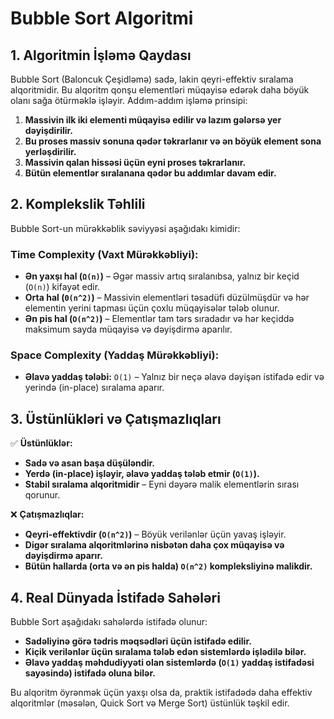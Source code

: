 # **Bubble Sort Algoritmi**

## **1. Algoritmin İşləmə Qaydası**
Bubble Sort (Baloncuk Çeşidləmə) sadə, lakin qeyri-effektiv sıralama alqoritmidir. Bu alqoritm qonşu elementləri müqayisə edərək daha böyük olanı sağa ötürməklə işləyir. Addım-addım işləmə prinsipi:

1. **Massivin ilk iki elementi müqayisə edilir və lazım gələrsə yer dəyişdirilir.**
2. **Bu proses massiv sonuna qədər təkrarlanır və ən böyük element sona yerləşdirilir.**
3. **Massivin qalan hissəsi üçün eyni proses təkrarlanır.**
4. **Bütün elementlər sıralanana qədər bu addımlar davam edir.**

## **2. Komplekslik Təhlili**
Bubble Sort-un mürəkkəblik səviyyəsi aşağıdakı kimidir:

### **Time Complexity (Vaxt Mürəkkəbliyi):**
- **Ən yaxşı hal (`Ω(n)`)** – Əgər massiv artıq sıralanıbsa, yalnız bir keçid (`O(n)`) kifayət edir.
- **Orta hal (`Θ(n^2)`)** – Massivin elementləri təsadüfi düzülmüşdür və hər elementin yerini tapması üçün çoxlu müqayisələr tələb olunur.
- **Ən pis hal (`O(n^2)`)** – Elementlər tam tərs sıradadır və hər keçiddə maksimum sayda müqayisə və dəyişdirmə aparılır.

### **Space Complexity (Yaddaş Mürəkkəbliyi):**
- **Əlavə yaddaş tələbi:** `O(1)` – Yalnız bir neçə əlavə dəyişən istifadə edir və yerində (in-place) sıralama aparır.

## **3. Üstünlükləri və Çatışmazlıqları**
✅ **Üstünlüklər:**
- **Sadə və asan başa düşüləndir.**
- **Yerdə (in-place) işləyir, əlavə yaddaş tələb etmir (`O(1)`).**
- **Stabil sıralama alqoritmidir** – Eyni dəyərə malik elementlərin sırası qorunur.

❌ **Çatışmazlıqlar:**
- **Qeyri-effektivdir (`O(n^2)`)** – Böyük verilənlər üçün yavaş işləyir.
- **Digər sıralama alqoritmlərinə nisbətən daha çox müqayisə və dəyişdirmə aparır.**
- **Bütün hallarda (orta və ən pis halda) `O(n^2)` kompleksliyinə malikdir.**

## **4. Real Dünyada İstifadə Sahələri**
Bubble Sort aşağıdakı sahələrdə istifadə olunur:
- **Sadəliyinə görə tədris məqsədləri üçün istifadə edilir.**
- **Kiçik verilənlər üçün sıralama tələb edən sistemlərdə işlədilə bilər.**
- **Əlavə yaddaş məhdudiyyəti olan sistemlərdə (`O(1)` yaddaş istifadəsi sayəsində) istifadə oluna bilər.**

Bu alqoritm öyrənmək üçün yaxşı olsa da, praktik istifadədə daha effektiv alqoritmlər (məsələn, Quick Sort və Merge Sort) üstünlük təşkil edir.


